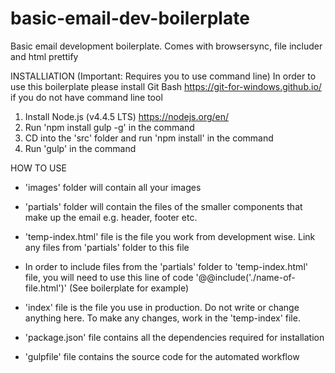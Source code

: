 # basic-email-dev-boilerplate
Basic email development boilerplate. Comes with browsersync, file includer and html prettify

INSTALLIATION (Important: Requires you to use command line)
In order to use this boilerplate please install Git Bash https://git-for-windows.github.io/ if you do not have command line tool


1. Install Node.js (v4.4.5 LTS) https://nodejs.org/en/
2. Run 'npm install gulp -g' in the command
3. CD into the 'src' folder and run 'npm install' in the command
4. Run 'gulp' in the command


HOW TO USE
- 'images' folder will contain all your images

- 'partials' folder will contain the files of the smaller components that make up the email e.g. header, footer etc.

- 'temp-index.html' file is the file you work from development wise. Link any files from 'partials' folder to this file

- In order to include files from the 'partials' folder to 'temp-index.html' file, you will need to use this line of code '@@include('./name-of-file.html')' (See boilerplate for example)

- 'index' file is the file you use in production. Do not write or change anything here. To make any changes, work in the 'temp-index' file.

- 'package.json' file contains all the dependencies required for installation

- 'gulpfile' file contains the source code for the automated workflow


